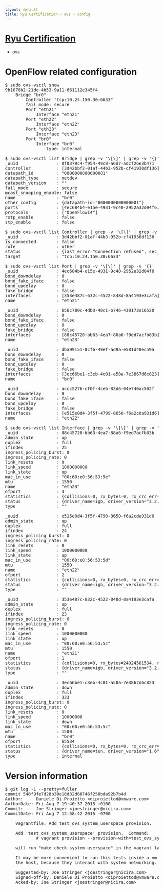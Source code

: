 ```yaml
---
layout: default
title: Ryu Certification - ovs - config
---
```

# [Ryu Certification](http://osrg.github.io/ryu/certification.html)
* ovs 

# OpenFlow related configuration
<pre>
$ sudo ovs-vsctl show
9b1078b2-21de-4b53-9a11-661112e345f4
    Bridge "br0"
        Controller "tcp:10.24.150.30:6633"
        fail_mode: secure
        Port "eth21"
            Interface "eth21"
        Port "eth22"
            Interface "eth22"
        Port "eth23"
            Interface "eth23"
        Port "br0"
            Interface "br0"
                type: internal

$ sudo ovs-vsctl list Bridge | grep -v '\[\]' | grep -v '{}'
_uuid               : 8f0379c4-f954-49c8-a6d7-adcf26e3b471
controller          : [3d42bbf2-01af-44b3-952b-cf41930df136]
datapath_id         : "0000000000000001"
datapath_type       : netdev
datapath_version    : "<built-in>"
fail_mode           : secure
mcast_snooping_enable: false
name                : "br0"
other_config        : {datapath-id="0000000000000001"}
ports               : [4ec684b4-e15e-4931-9c40-2952a32d04f6, accc5276-cf0f-4ceb-83d6-04e740ac502f, b56c780c-4db3-40c1-b746-438173a16520, dba99151-8cf6-49ef-ad9a-e581d40ec59a]
protocols           : ["OpenFlow14"]
rstp_enable         : false
stp_enable          : false

$ sudo ovs-vsctl list Controller | grep -v '\[\]' | grep -v '{}'
_uuid               : 3d42bbf2-01af-44b3-952b-cf41930df136
is_connected        : false
role                : other
status              : {last_error="Connection refused", sec_since_disconnect="3", state=BACKOFF}
target              : "tcp:10.24.150.30:6633"

$ sudo ovs-vsctl list Port | grep -v '\[\]' | grep -v '{}'
_uuid               : 4ec684b4-e15e-4931-9c40-2952a32d04f6
bond_downdelay      : 0
bond_fake_iface     : false
bond_updelay        : 0
fake_bridge         : false
interfaces          : [353e487c-632c-4522-848d-8a4193e3cafa]
name                : "eth21"

_uuid               : b56c780c-4db3-40c1-b746-438173a16520
bond_downdelay      : 0
bond_fake_iface     : false
bond_updelay        : 0
fake_bridge         : false
interfaces          : [88c45720-bb63-4ea7-88a6-f9ed7acfb83b]
name                : "eth23"

_uuid               : dba99151-8cf6-49ef-ad9a-e581d40ec59a
bond_downdelay      : 0
bond_fake_iface     : false
bond_updelay        : 0
fake_bridge         : false
interfaces          : [3ec66be1-c3eb-4c01-a58a-7e3867d6c823]
name                : "br0"

_uuid               : accc5276-cf0f-4ceb-83d6-04e740ac502f
bond_downdelay      : 0
bond_fake_iface     : false
bond_updelay        : 0
fake_bridge         : false
interfaces          : [e515e0d4-3f5f-4799-8650-f6a2cda931d6]
name                : "eth22"

$ sudo ovs-vsctl list Interface | grep -v '\[\]' | grep -v '{}'
_uuid               : 88c45720-bb63-4ea7-88a6-f9ed7acfb83b
admin_state         : up
duplex              : full
ifindex             : 25
ingress_policing_burst: 0
ingress_policing_rate: 0
link_resets         : 0
link_speed          : 1000000000
link_state          : up
mac_in_use          : "00:60:e0:56:53:5e"
mtu                 : 1550
name                : "eth23"
ofport              : 3
statistics          : {collisions=0, rx_bytes=0, rx_crc_err=0, rx_dropped=0, rx_errors=0, rx_frame_err=0, rx_over_err=0, rx_packets=0, tx_bytes=1176922500, tx_dropped=0, tx_errors=0, tx_packets=784615}
status              : {driver_name=igb, driver_version="3.2.10-k", firmware_version="2.10-9"}
type                : ""

_uuid               : e515e0d4-3f5f-4799-8650-f6a2cda931d6
admin_state         : up
duplex              : full
ifindex             : 24
ingress_policing_burst: 0
ingress_policing_rate: 0
link_resets         : 0
link_speed          : 1000000000
link_state          : up
mac_in_use          : "00:60:e0:56:53:5d"
mtu                 : 1550
name                : "eth22"
ofport              : 2
statistics          : {collisions=0, rx_bytes=0, rx_crc_err=0, rx_dropped=0, rx_errors=0, rx_frame_err=0, rx_over_err=0, rx_packets=0, tx_bytes=18089315792, tx_dropped=0, tx_errors=0, tx_packets=12064077}
status              : {driver_name=igb, driver_version="3.2.10-k", firmware_version="2.10-9"}
type                : ""

_uuid               : 353e487c-632c-4522-848d-8a4193e3cafa
admin_state         : up
duplex              : full
ifindex             : 23
ingress_policing_burst: 0
ingress_policing_rate: 0
link_resets         : 0
link_speed          : 1000000000
link_state          : up
mac_in_use          : "00:60:e0:56:53:5c"
mtu                 : 1550
name                : "eth21"
ofport              : 1
statistics          : {collisions=0, rx_bytes=24024581534, rx_crc_err=0, rx_dropped=0, rx_errors=0, rx_frame_err=0, rx_over_err=0, rx_packets=16026376, tx_bytes=0, tx_dropped=0, tx_errors=0, tx_packets=0}
status              : {driver_name=igb, driver_version="3.2.10-k", firmware_version="2.10-9"}
type                : ""

_uuid               : 3ec66be1-c3eb-4c01-a58a-7e3867d6c823
admin_state         : down
duplex              : full
ifindex             : 333
ingress_policing_burst: 0
ingress_policing_rate: 0
link_resets         : 0
link_speed          : 10000000
link_state          : down
mac_in_use          : "00:60:e0:56:53:5c"
mtu                 : 1500
name                : "br0"
ofport              : 65534
statistics          : {collisions=0, rx_bytes=0, rx_crc_err=0, rx_dropped=0, rx_errors=0, rx_frame_err=0, rx_over_err=0, rx_packets=0, tx_bytes=0, tx_dropped=0, tx_errors=0, tx_packets=0}
status              : {driver_name=tun, driver_version="1.6", firmware_version="N/A"}
type                : internal
</pre>

# Version information
<pre>
$ git log -1 --pretty=fuller
commit 548f9fe7d28b30e18d32d60746f250bda92b7b4d
Author:     Daniele Di Proietto &lt;diproiettod@vmware.com&gt;
AuthorDate: Fri Aug 7 19:40:37 2015 +0100
Commit:     Joe Stringer &lt;joestringer@nicira.com&gt;
CommitDate: Fri Aug 7 12:58:42 2015 -0700

    Vagrantfile: Add test_ovs_system_userspace provision.
    
    Add 'test_ovs_system_userspace' provision.  Command:
            # vagrant provision --provision-with=test_ovs_system_userspace
    
    will run &quot;make check-system-userspace&quot; in the vagrant launched VM.
    
    It may be more convenient to run this tests inside a vm rather than in
    the host, because they interact with system networking.
    
    Suggested-by: Joe Stringer &lt;joestringer@nicira.com&gt;
    Signed-off-by: Daniele Di Proietto &lt;diproiettod@vmware.com&gt;
    Acked-by: Joe Stringer &lt;joestringer@nicira.com&gt;
</pre>
